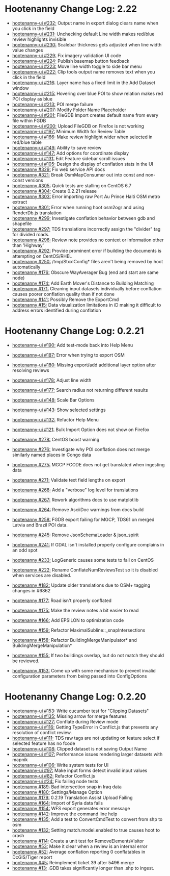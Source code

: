 # Hootenanny Change Log: 2.22
* [hootenanny-ui #232:](https://github.com/ngageoint/hootenanny-ui/issues/232) Output name in export dialog clears name when you click in the field
* [hootenanny-ui #231:](https://github.com/ngageoint/hootenanny-ui/issues/231) Unchecking default Line width makes red/blue review highlights invisible
* [hootenanny-ui #230:](https://github.com/ngageoint/hootenanny-ui/issues/230) Scalebar thickness gets adjusted when line width value changes
* [hootenanny-ui #229:](https://github.com/ngageoint/hootenanny-ui/issues/229) Fix imagery validation UI code
* [hootenanny-ui #224:](https://github.com/ngageoint/hootenanny-ui/issues/224) Publish basemap button feedback
* [hootenanny-ui #223:](https://github.com/ngageoint/hootenanny-ui/issues/223) Move line width toggle to side bar menu
* [hootenanny-ui #222:](https://github.com/ngageoint/hootenanny-ui/issues/222) Clip tools output name removes text when you click in the field
* [hootenanny-ui #216:](https://github.com/ngageoint/hootenanny-ui/issues/216) Layer name has a fixed limit in the Add Dataset window
* [hootenanny-ui #215:](https://github.com/ngageoint/hootenanny-ui/issues/215) Hovering over blue POI to show relation makes red POI display as blue
* [hootenanny-ui #213:](https://github.com/ngageoint/hootenanny-ui/issues/213) POI merge failure
* [hootenanny-ui #207:](https://github.com/ngageoint/hootenanny-ui/issues/207) Modify Folder Name Placeholder
* [hootenanny-ui #201:](https://github.com/ngageoint/hootenanny-ui/issues/201) FileGDB Import creates default name from every file within FGDB
* [hootenanny-ui #200:](https://github.com/ngageoint/hootenanny-ui/issues/200) Upload FileGDB on Firefox is not working
* [hootenanny-ui #197:](https://github.com/ngageoint/hootenanny-ui/issues/197) Minimum Width for Review Table
* [hootenanny-ui #166:](https://github.com/ngageoint/hootenanny-ui/issues/166) Make review highlight wider when selected in red/blue table
* [hootenanny-ui #149:](https://github.com/ngageoint/hootenanny-ui/issues/149) Ability to save review
* [hootenanny-ui #147:](https://github.com/ngageoint/hootenanny-ui/issues/147) Add options for coordinate display
* [hootenanny-ui #131:](https://github.com/ngageoint/hootenanny-ui/issues/131) Edit Feature sidebar scroll issues
* [hootenanny-ui #105:](https://github.com/ngageoint/hootenanny-ui/issues/105) Design the display of conflation stats in the UI
* [hootenanny #329:](https://github.com/ngageoint/hootenanny/issues/329) Fix web service API docs
* [hootenanny #321:](https://github.com/ngageoint/hootenanny/issues/321) Break OsmMapConsumer out into const and non-const versions
* [hootenanny #305:](https://github.com/ngageoint/hootenanny/issues/305) Quick tests are stalling on CentOS 6.7
* [hootenanny #304:](https://github.com/ngageoint/hootenanny/issues/304) Create 0.2.21 release
* [hootenanny #303:](https://github.com/ngageoint/hootenanny/issues/303) Error importing raw Port Au Prince Haiti OSM metro extract
* [hootenanny #301:](https://github.com/ngageoint/hootenanny/issues/301) Error when running hoot osm2ogr and using RenderDb.js translation
* [hootenanny #299:](https://github.com/ngageoint/hootenanny/issues/299) Investigate conflation behavior between gdb and shapefile
* [hootenanny #297:](https://github.com/ngageoint/hootenanny/issues/297) TDS translations incorrectly assign the "divider" tag for divided roads.
* [hootenanny #296:](https://github.com/ngageoint/hootenanny/issues/296) Review note provides no context or information other than 'Highway'
* [hootenanny #292:](https://github.com/ngageoint/hootenanny/issues/292) Provide prominent error if building the documents is attempting on CentOS/RHEL
* [hootenanny #250:](https://github.com/ngageoint/hootenanny/issues/250) /tmp/StxxlConfig* files aren't being removed by hoot automatically
* [hootenanny #176:](https://github.com/ngageoint/hootenanny/issues/176) Obscure WayAverager Bug (end and start are same node)
* [hootenanny #174:](https://github.com/ngageoint/hootenanny/issues/174) Add Earth Mover's Distance to Building Matching
* [hootenanny #171:](https://github.com/ngageoint/hootenanny/issues/171) Cleaning input datasets individually before conflation causes poorer conflation quality than if not done
* [hootenanny #141:](https://github.com/ngageoint/hootenanny/issues/141) Possibly Remove the ExportCmd
* [hootenanny #15:](https://github.com/ngageoint/hootenanny/issues/15) Data visualization limitations in iD making it difficult to address errors identified during conflation

# Hootenanny Change Log: 0.2.21
* [hootenanny-ui #190:](https://github.com/ngageoint/hootenanny-ui/issues/190) Add test-mode back into Help Menu
* [hootenanny-ui #187:](https://github.com/ngageoint/hootenanny-ui/issues/187) Error when trying to export OSM
* [hootenanny-ui #180:](https://github.com/ngageoint/hootenanny-ui/issues/180) Missing export/add additional layer option after resolving reviews
* [hootenanny-ui #178:](https://github.com/ngageoint/hootenanny-ui/issues/178) Adjust line width
* [hootenanny-ui #177:](https://github.com/ngageoint/hootenanny-ui/issues/177) Search radius not returning different results
* [hootenanny-ui #148:](https://github.com/ngageoint/hootenanny-ui/issues/148) Scale Bar Options
* [hootenanny-ui #143:](https://github.com/ngageoint/hootenanny-ui/issues/143) Show selected settings 
* [hootenanny-ui #132:](https://github.com/ngageoint/hootenanny-ui/issues/132) Refactor Help Menu
* [hootenanny-ui #121:](https://github.com/ngageoint/hootenanny-ui/issues/121) Bulk Import Option does not show on Firefox
* [hootenanny #278:](https://github.com/ngageoint/hootenanny/issues/278) CentOS boost warning
* [hootenanny #276:](https://github.com/ngageoint/hootenanny/issues/276) Investigate why POI conflation does not merge similarly named places in Congo data
* [hootenanny #275:](https://github.com/ngageoint/hootenanny/issues/275) MGCP FCODE does not get translated when ingesting data
* [hootenanny #271:](https://github.com/ngageoint/hootenanny/issues/271) Validate text field lengths on export 

* [hootenanny #268:](https://github.com/ngageoint/hootenanny/issues/268) Add a "verbose" log level for translations
* [hootenanny #267:](https://github.com/ngageoint/hootenanny/issues/267) Rework algorithms docs to use matplotlib
* [hootenanny #264:](https://github.com/ngageoint/hootenanny/issues/264) Remove AsciiDoc warnings from docs build
* [hootenanny #258:](https://github.com/ngageoint/hootenanny/issues/258) FGDB export failing for MGCP, TDS61 on merged Latvia and Brazil POI data.
* [hootenanny #245:](https://github.com/ngageoint/hootenanny/issues/245) Remove JsonSchemaLoader & json_spirit
* [hootenanny #241:](https://github.com/ngageoint/hootenanny/issues/241) If GDAL isn't installed properly configure complains in an odd spot
* [hootenanny #233:](https://github.com/ngageoint/hootenanny/issues/233) LogGeneric causes some tests to fail on CentOS
* [hootenanny #222:](https://github.com/ngageoint/hootenanny/issues/222) Rename ConflateNumReviewsTest so it is disabled when services are disabled.
* [hootenanny #182:](https://github.com/ngageoint/hootenanny/issues/182) Update older translations due to OSM+ tagging changes in #6862
* [hootenanny #177:](https://github.com/ngageoint/hootenanny/issues/177) Road isn't properly conflated
* [hootenanny #175:](https://github.com/ngageoint/hootenanny/issues/175) Make the review notes a bit easier to read
* [hootenanny #166:](https://github.com/ngageoint/hootenanny/issues/166) Add EPSILON to optimization code
* [hootenanny #159:](https://github.com/ngageoint/hootenanny/issues/159) Refactor MaximalSubline::_snapIntersections
* [hootenanny #158:](https://github.com/ngageoint/hootenanny/issues/158) Refactor BuildingMergeManipulator* and BuildingMergeManipulation*
* [hootenanny #155:](https://github.com/ngageoint/hootenanny/issues/155) If two buildings overlap, but do not match they should be reviewed.
* [hootenanny #153:](https://github.com/ngageoint/hootenanny/issues/153) Come up with some mechanism to prevent invalid configuration parameters from being passed into ConfigOptions


# Hootenanny Change Log: 0.2.20
* [hootenanny-ui #153:](https://github.com/ngageoint/hootenanny-ui/issues/153) Write cucumber test for "Clipping Datasets"
* [hootenanny-ui #135:](https://github.com/ngageoint/hootenanny-ui/issues/135) Missing arrow for merge features
* [hootenanny-ui #127:](https://github.com/ngageoint/hootenanny-ui/issues/127) Conflate during Review mode
* [hootenanny-ui #116:](https://github.com/ngageoint/hootenanny-ui/issues/116) Getting TypeError in Conflict.js that prevents any resolution of conflict review.
* [hootenanny-ui #111:](https://github.com/ngageoint/hootenanny-ui/issues/111) TDS raw tags are not updating on feature select if selected feature has no fcode
* [hootenanny-ui #108:](https://github.com/ngageoint/hootenanny-ui/issues/108) Clipped dataset is not saving Output Name
* [hootenanny-ui #107:](https://github.com/ngageoint/hootenanny-ui/issues/107) Performance issues rendering larger datasets with mapnik
* [hootenanny-ui #106:](https://github.com/ngageoint/hootenanny-ui/issues/106) Write system tests for UI
* [hootenanny-ui #97:](https://github.com/ngageoint/hootenanny-ui/issues/97) Make input forms detect invalid input values
* [hootenanny-ui #82:](https://github.com/ngageoint/hootenanny-ui/issues/82) Refactor Conflict.js
* [hootenanny-ui #24:](https://github.com/ngageoint/hootenanny-ui/issues/24) Fix failing node tests
* [hootenanny #189:](https://github.com/ngageoint/hootenanny/issues/189) Bad intersection snap in Iraq data
* [hootenanny #180:](https://github.com/ngageoint/hootenanny/issues/180) Settings/Manage Option
* [hootenanny #179:](https://github.com/ngageoint/hootenanny/issues/179) 0.2.19 Translation Assist Upload Failing
* [hootenanny #164:](https://github.com/ngageoint/hootenanny/issues/164) Import of Syria data fails
* [hootenanny #154:](https://github.com/ngageoint/hootenanny/issues/154) WFS export generates error message
* [hootenanny #142:](https://github.com/ngageoint/hootenanny/issues/142) Improve the command line help
* [hootenanny #135:](https://github.com/ngageoint/hootenanny/issues/135) Add a test to ConvertCmdTest to convert from shp to osm
* [hootenanny #132:](https://github.com/ngageoint/hootenanny/issues/132) Setting match.model.enabled to true causes hoot to crash
* [hootenanny #114:](https://github.com/ngageoint/hootenanny/issues/114) Create a unit test for RemoveElementsVisitor
* [hootenanny #53:](https://github.com/ngageoint/hootenanny/issues/53) Make it clear when a review is an internal error
* [hootenanny #52:](https://github.com/ngageoint/hootenanny/issues/52) Average conflation reporting 0 conflatables in DcGIS/Tiger report
* [hootenanny #45:](https://github.com/ngageoint/hootenanny/issues/45) Reimplement ticket 39 after 5496 merge
* [hootenanny #13:](https://github.com/ngageoint/hootenanny/issues/13) .GDB takes significantly longer than .shp to ingest.
